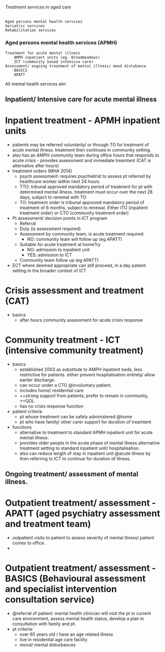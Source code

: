 ###### Treatment services in aged care
    Aged persons mental health services
    Geriatric services
    Rehabilitation services

### Aged persons mental health services (APMH)
    Treatment for acute mental illness
        AMPH inpatient units (eg. Broadmeadows)
        ICT (community based intensive care)
    Assessment/ ongoing treatment of mental illness/ mood distubance
        BASICS
        APATT

All mental health services aim 


Inpatient/ Intensive care for acute mental illness
-------------------------------------------------------------------------------
# Inpatient treatment - APMH inpatient units
- patients may be referred voluntarily/ or through TO for treatment of acute mental illness. treatment then continues in community setting. 
- also has an AMPH community team during office hours that responds to acute crisis - provides assessment and immediate treamtent (CAT is alternative after hours)
- treatment orders (MHA 2014)
    + psych assessment: requires psychiatrist to assess pt referred by healthcare worker within next 24 hours
    + TTO: tribunal approved mandatory period of treatment for pt with determined mental illness. treatment must occur over the next 28 days, subject to renewal with TO
    + TO: treatment order is tribunal approved mandatory period of treatment of 6 months, subject to renewal. Either ITO (inpatient treatment order) or CTO (community treatment order)
- Pt assessment/ decision points in ICT program
    + Referral
    + Duty (is assessment required)
    + Assessment by community team, is acute treatment required
        * NO: community team will follow up (eg APATT)
    + Suitable for acute treatment at home?ry
        * NO: admission to inpatient unit
        * YES: admission to ICT
    + Community team follow up (eg APATT)
- ECT where deemed appropriate can still proceed, in a day patient setting in the broader context of ICT

# Crisis assessment and treatment (CAT)
- basics
    + after hours community assessment for acute crisis response

# Community treatment - ICT (intensive community treatment)
- basics
    + established 2003 as substitute to AMPH inpatient beds, less restrictive for patients. either prevent hospitalisation entirely/ allow earlier discharge. 
    + can occur under a CTO @involuntary patient.
    + includes home/ residential care
    + ++strong support from patients, prefer to remain in community, ++QOL
    + has no crisis response function
- patient criteria
    + pt whose treatment can be safely administered @home
    + pt who have family/ other carer support for duration of treamtent
- functions
    + alternative to treatment to standard APMH inpatient unit for acute mental illness.
    + provides older people in the acute phase of mental illness alternative treatment setting to standard inpatient unit/ hospitalisation.
    + also can reduce length of stay in inpatient unit @acute illness by then referring to ICT to continue for duration of illness.  

Ongoing treatment/ assessment of mental illness.
-------------------------------------------------------------------------------

# Outpatient treatment/ assessment - APATT (aged psychiatry assessment and treatment team)
- outpatient visits to patient to assess severity of mental illness/ patient comes to office. 
- 

# Outpatient treatment/ assessment - BASICS (Behavioural assessment and specialist intervention consultation service)
- @referral of patient: mental health clinician will visit the pt in current care environment, assess mental health status, develop a plan in consultation with family and pt. 
- pt criteria:
    + over 65 years old / have an age related illness
    + live in residential age care facility
    + mood/ mental disturbances
